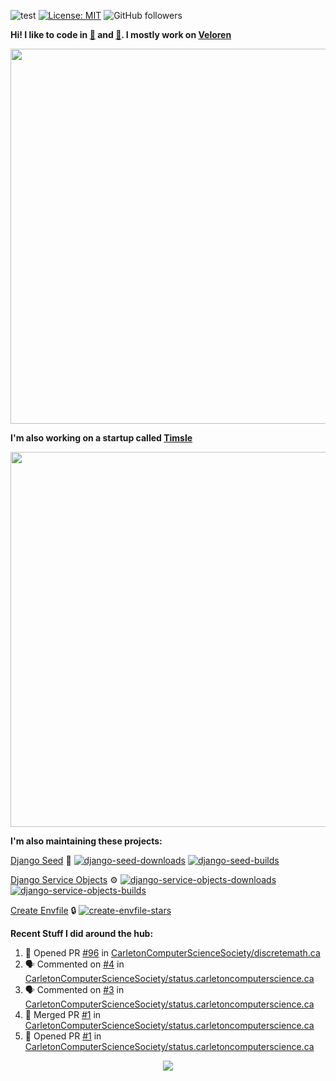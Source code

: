 ![test](https://hits.seeyoufarm.com/api/count/incr/badge.svg?url=https://github.com/AngelOnFira)
[![License: MIT](https://img.shields.io/badge/License-MIT-yellow.svg)](https://opensource.org/licenses/MIT)
![GitHub followers](https://img.shields.io/github/followers/angelonfira?style=social)

**Hi! I like to code in [:crab:](https://www.rust-lang.org/) and [:snake:](https://www.python.org/). I mostly work on [Veloren](https://veloren.net)**

<p align="center">
  <img width="600" src="https://media.discordapp.net/attachments/444005079410802699/730566298073038949/rsz_5f0656b6aa176.png">
</p>

**I'm also working on a startup called [Timsle](https://timsle.com)**

<p align="center">
  <img width="600" src="https://media.discordapp.net/attachments/444005079410802699/730566842674053130/rsz_5f0657242abb4.png">
</p>

**I'm also maintaining these projects:**

[Django Seed](https://github.com/Brobin/django-seed)
:seedling:
[![django-seed-downloads](https://pepy.tech/badge/django-seed)](https://pepy.tech/project/django-seed)
[![django-seed-builds](https://github.com/Brobin/django-seed/workflows/Test/badge.svg)](https://github.com/Brobin/django-seed)

[Django Service Objects](https://github.com/mixxorz/django-service-objects)
:gear:
[![django-service-objects-downloads](https://pepy.tech/badge/django-service-objects)](https://pepy.tech/project/django-service-objects)
[![django-service-objects-builds](https://github.com/mixxorz/django-service-objects/actions/workflows/test.yml/badge.svg)](https://github.com/mixxorz/django-service-objects/actions/workflows/test.yml)

[Create Envfile](https://github.com/SpicyPizza/create-envfile)
:lock:
[![create-envfile-stars](https://img.shields.io/github/stars/SpicyPizza/create-envfile?style=social)](https://github.com/SpicyPizza/create-envfile)

**Recent Stuff I did around the hub:**

<!--START_SECTION:activity-->
1. 💪 Opened PR [#96](https://github.com/CarletonComputerScienceSociety/discretemath.ca/pull/96) in [CarletonComputerScienceSociety/discretemath.ca](https://github.com/CarletonComputerScienceSociety/discretemath.ca)
2. 🗣 Commented on [#4](https://github.com/CarletonComputerScienceSociety/status.carletoncomputerscience.ca/issues/4) in [CarletonComputerScienceSociety/status.carletoncomputerscience.ca](https://github.com/CarletonComputerScienceSociety/status.carletoncomputerscience.ca)
3. 🗣 Commented on [#3](https://github.com/CarletonComputerScienceSociety/status.carletoncomputerscience.ca/issues/3) in [CarletonComputerScienceSociety/status.carletoncomputerscience.ca](https://github.com/CarletonComputerScienceSociety/status.carletoncomputerscience.ca)
4. 🎉 Merged PR [#1](https://github.com/CarletonComputerScienceSociety/status.carletoncomputerscience.ca/pull/1) in [CarletonComputerScienceSociety/status.carletoncomputerscience.ca](https://github.com/CarletonComputerScienceSociety/status.carletoncomputerscience.ca)
5. 💪 Opened PR [#1](https://github.com/CarletonComputerScienceSociety/status.carletoncomputerscience.ca/pull/1) in [CarletonComputerScienceSociety/status.carletoncomputerscience.ca](https://github.com/CarletonComputerScienceSociety/status.carletoncomputerscience.ca)
<!--END_SECTION:activity-->

<p align="center">
  <img src="https://github-profile-trophy.vercel.app/?username=angelonfira&column=4&theme=nord&margin-w=15&margin-h=15">
</p>
